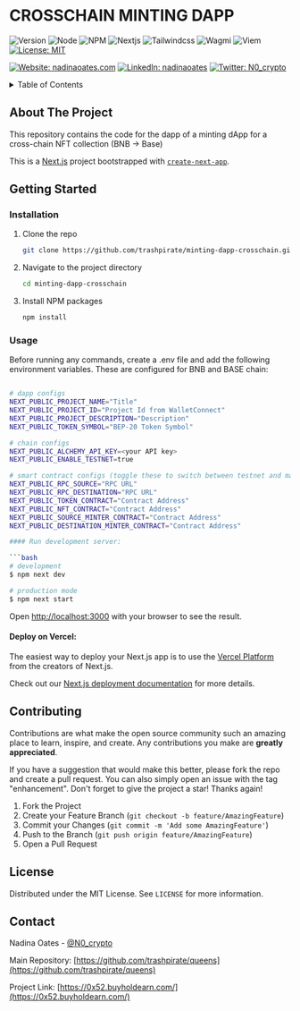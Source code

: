 # CROSSCHAIN MINTING DAPP

![Version](https://img.shields.io/badge/version-1.0.0-blue.svg?style=for-the-badge)
![Node](https://img.shields.io/badge/node-v12.22.9-blue.svg?style=for-the-badge)
![NPM](https://img.shields.io/badge/npm-v10.6.0-blue?style=for-the-badge)
![Nextjs](https://img.shields.io/badge/next-v14.2.3-blue?style=for-the-badge)
![Tailwindcss](https://img.shields.io/badge/TailwindCSS-v3.4.1-blue?style=for-the-badge)
![Wagmi](https://img.shields.io/badge/Wagmi-v2.8.0-blue?style=for-the-badge)
![Viem](https://img.shields.io/badge/Viem-v2.9.31-blue?style=for-the-badge)
[![License: MIT](https://img.shields.io/github/license/trashpirate/hold-earn.svg?style=for-the-badge)](https://github.com/trashpirate/hold-earn/blob/main/LICENSE)

[![Website: nadinaoates.com](https://img.shields.io/badge/Portfolio-00e0a7?style=for-the-badge&logo=Website)](https://nadinaoates.com)
[![LinkedIn: nadinaoates](https://img.shields.io/badge/LinkedIn-0a66c2?style=for-the-badge&logo=LinkedIn&logoColor=f5f5f5)](https://linkedin.com/in/nadinaoates)
[![Twitter: N0\_crypto](https://img.shields.io/badge/@N0\_crypto-black?style=for-the-badge&logo=X)](https://twitter.com/N0\_crypto)

<!-- TABLE OF CONTENTS -->
<details>
  <summary>Table of Contents</summary>
  <ol>
    <li>
      <a href="#about-the-project">About The Project</a>
    </li>
    <li>
      <a href="#getting-started">Getting Started</a>
      <ul>
        <li><a href="#installation">Installation</a></li>
        <li><a href="#usage">Usage</a></li>
      </ul>
    </li>
    <li><a href="#contributing">Contributing</a></li>
    <li><a href="#license">License</a></li>
    <li><a href="#contact">Contact</a></li>
    <!-- <li><a href="#acknowledgments">Acknowledgments</a></li> -->
  </ol>
</details>



<!-- ABOUT THE PROJECT -->
## About The Project

This repository contains the code for the dapp of a minting dApp for a cross-chain NFT collection (BNB -> Base) 

This is a [Next.js](https://nextjs.org/) project bootstrapped with [`create-next-app`](https://github.com/vercel/next.js/tree/canary/packages/create-next-app).


<!-- GETTING STARTED -->
## Getting Started

### Installation

1. Clone the repo
   ```sh
   git clone https://github.com/trashpirate/minting-dapp-crosschain.git
   ```
2. Navigate to the project directory
   ```sh
   cd minting-dapp-crosschain
   ```
3. Install NPM packages
   ```sh
   npm install
   ```

### Usage

Before running any commands, create a .env file and add the following environment variables. These are configured for BNB and BASE chain:
```bash

# dapp configs
NEXT_PUBLIC_PROJECT_NAME="Title"
NEXT_PUBLIC_PROJECT_ID="Project Id from WalletConnect"
NEXT_PUBLIC_PROJECT_DESCRIPTION="Description"
NEXT_PUBLIC_TOKEN_SYMBOL="BEP-20 Token Symbol"

# chain configs
NEXT_PUBLIC_ALCHEMY_API_KEY=<your API key>
NEXT_PUBLIC_ENABLE_TESTNET=true

# smart contract configs (toggle these to switch between testnet and mainnet)
NEXT_PUBLIC_RPC_SOURCE="RPC URL"
NEXT_PUBLIC_RPC_DESTINATION="RPC URL"
NEXT_PUBLIC_TOKEN_CONTRACT="Contract Address"
NEXT_PUBLIC_NFT_CONTRACT="Contract Address"
NEXT_PUBLIC_SOURCE_MINTER_CONTRACT="Contract Address"
NEXT_PUBLIC_DESTINATION_MINTER_CONTRACT="Contract Address"

#### Run development server:

```bash
# development
$ npm next dev

# production mode
$ npm next start
```

Open [http://localhost:3000](http://localhost:3000) with your browser to see the result.

#### Deploy on Vercel:

The easiest way to deploy your Next.js app is to use the [Vercel Platform](https://vercel.com/new?utm_medium=default-template&filter=next.js&utm_source=create-next-app&utm_campaign=create-next-app-readme) from the creators of Next.js.

Check out our [Next.js deployment documentation](https://nextjs.org/docs/deployment) for more details.


<!-- CONTRIBUTING -->
## Contributing

Contributions are what make the open source community such an amazing place to learn, inspire, and create. Any contributions you make are **greatly appreciated**.

If you have a suggestion that would make this better, please fork the repo and create a pull request. You can also simply open an issue with the tag "enhancement".
Don't forget to give the project a star! Thanks again!

1. Fork the Project
2. Create your Feature Branch (`git checkout -b feature/AmazingFeature`)
3. Commit your Changes (`git commit -m 'Add some AmazingFeature'`)
4. Push to the Branch (`git push origin feature/AmazingFeature`)
5. Open a Pull Request


<!-- LICENSE -->
## License

Distributed under the MIT License. See `LICENSE` for more information.

<!-- CONTACT -->
## Contact

Nadina Oates - [@N0_crypto](https://twitter.com/N0_crypto)

Main Repository: [https://github.com/trashpirate/queens](https://github.com/trashpirate/queens)

Project Link: [https://0x52.buyholdearn.com/](https://0x52.buyholdearn.com/)


<!-- ACKNOWLEDGMENTS -->
<!-- ## Acknowledgments -->


